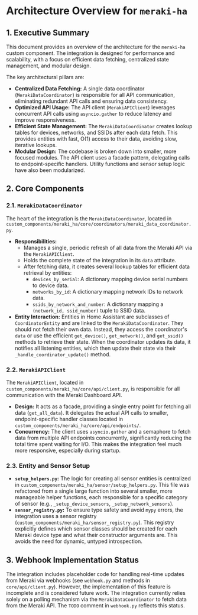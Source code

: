# Architecture Overview for `meraki-ha`

## 1. Executive Summary

This document provides an overview of the architecture for the `meraki-ha` custom component. The integration is designed for performance and scalability, with a focus on efficient data fetching, centralized state management, and modular design.

The key architectural pillars are:

- **Centralized Data Fetching:** A single data coordinator (`MerakiDataCoordinator`) is responsible for all API communication, eliminating redundant API calls and ensuring data consistency.
- **Optimized API Usage:** The API client (`MerakiAPIClient`) leverages concurrent API calls using `asyncio.gather` to reduce latency and improve responsiveness.
- **Efficient State Management:** The `MerakiDataCoordinator` creates lookup tables for devices, networks, and SSIDs after each data fetch. This provides entities with fast, O(1) access to their data, avoiding slow, iterative lookups.
- **Modular Design:** The codebase is broken down into smaller, more focused modules. The API client uses a facade pattern, delegating calls to endpoint-specific handlers. Utility functions and sensor setup logic have also been modularized.

## 2. Core Components

### 2.1. `MerakiDataCoordinator`

The heart of the integration is the `MerakiDataCoordinator`, located in `custom_components/meraki_ha/core/coordinators/meraki_data_coordinator.py`.

- **Responsibilities:**
    - Manages a single, periodic refresh of all data from the Meraki API via the `MerakiAPIClient`.
    - Holds the complete state of the integration in its `data` attribute.
    - After fetching data, it creates several lookup tables for efficient data retrieval by entities:
        - `devices_by_serial`: A dictionary mapping device serial numbers to device data.
        - `networks_by_id`: A dictionary mapping network IDs to network data.
        - `ssids_by_network_and_number`: A dictionary mapping a `(network_id, ssid_number)` tuple to SSID data.
- **Entity Interaction:** Entities in Home Assistant are subclasses of `CoordinatorEntity` and are linked to the `MerakiDataCoordinator`. They should not fetch their own data. Instead, they access the coordinator's `data` or use the efficient `get_device()`, `get_network()`, and `get_ssid()` methods to retrieve their state. When the coordinator updates its data, it notifies all listening entities, which then update their state via their `_handle_coordinator_update()` method.

### 2.2. `MerakiAPIClient`

The `MerakiAPIClient`, located in `custom_components/meraki_ha/core/api/client.py`, is responsible for all communication with the Meraki Dashboard API.

- **Design:** It acts as a facade, providing a single entry point for fetching all data (`get_all_data`). It delegates the actual API calls to smaller, endpoint-specific handler classes located in `custom_components/meraki_ha/core/api/endpoints/`.
- **Concurrency:** The client uses `asyncio.gather` and a semaphore to fetch data from multiple API endpoints concurrently, significantly reducing the total time spent waiting for I/O. This makes the integration feel much more responsive, especially during startup.

### 2.3. Entity and Sensor Setup

- **`setup_helpers.py`:** The logic for creating all sensor entities is centralized in `custom_components/meraki_ha/sensor/setup_helpers.py`. This file was refactored from a single large function into several smaller, more manageable helper functions, each responsible for a specific category of sensor (e.g., `_setup_device_sensors`, `_setup_network_sensors`).
- **`sensor_registry.py`:** To ensure type safety and avoid `mypy` errors, the integration uses a sensor registry (`custom_components/meraki_ha/sensor_registry.py`). This registry explicitly defines which sensor classes should be created for each Meraki device type and what their constructor arguments are. This avoids the need for dynamic, untyped introspection.

## 3. Webhook Implementation Status

The integration includes placeholder code for handling real-time updates from Meraki via webhooks (see `webhook.py` and methods in `core/api/client.py`). However, the implementation of this feature is incomplete and is considered future work. The integration currently relies solely on a polling mechanism via the `MerakiDataCoordinator` to fetch data from the Meraki API. The `TODO` comment in `webhook.py` reflects this status.
